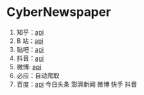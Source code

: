 # CyberNewspaper

1. 知乎：[api](https://www.zhihu.com/api/v3/feed/topstory/hot-lists/total?limit=50)
2. B 站：[api](https://api.bilibili.com/x/web-interface/ranking/v2?type=all)
3. 贴吧：[api](http://tieba.baidu.com/hottopic/browse/topicList)
4. 抖音：[api](https://api.codelife.cc/api/top/list?lang=cn&id=DpQvNABoNE)
5. 微博: [api](https://weibo.com/ajax/side/hotSearch)
6. 必应：自动爬取
7. 百度：[api](https://top.baidu.com/api/board?tab=realtime) 今日头条 澎湃新闻 微博
快手 抖音
